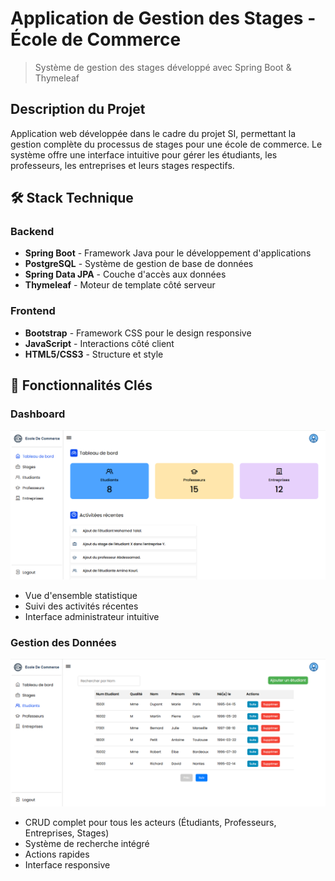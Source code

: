 # Application de Gestion des Stages - École de Commerce
> Système de gestion des stages développé avec Spring Boot & Thymeleaf

## Description du Projet
Application web développée dans le cadre du projet SI, permettant la gestion complète du processus de stages pour une école de commerce. Le système offre une interface intuitive pour gérer les étudiants, les professeurs, les entreprises et leurs stages respectifs.

## 🛠 Stack Technique

### Backend
- **Spring Boot** - Framework Java pour le développement d'applications
- **PostgreSQL** - Système de gestion de base de données
- **Spring Data JPA** - Couche d'accès aux données
- **Thymeleaf** - Moteur de template côté serveur

### Frontend
- **Bootstrap** - Framework CSS pour le design responsive
- **JavaScript** - Interactions côté client
- **HTML5/CSS3** - Structure et style


## 🚀 Fonctionnalités Clés

### Dashboard
![Dashboard](home.png)
- Vue d'ensemble statistique
- Suivi des activités récentes
- Interface administrateur intuitive

### Gestion des Données
![Gestion Étudiants](interior.png)
- CRUD complet pour tous les acteurs (Étudiants, Professeurs, Entreprises, Stages)
- Système de recherche intégré
- Actions rapides
- Interface responsive

